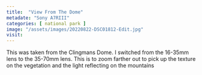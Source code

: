 ```yaml
---
title:  "View From The Dome"
metadate: "Sony A7RIII"
categories: [ national park ]
image: "/assets/images/20220822-DSC01812-Edit.jpg"
visit: 
---
```

This was taken from the Clingmans Dome. I switched from the 16-35mm lens to the 35-70mm lens. This is to zoom farther out to pick up the texture on the vegetation and the light reflecting on the mountains